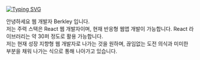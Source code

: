 [![Typing SVG](https://readme-typing-svg.herokuapp.com/?color=f0f6fc&lines=Hello+World🐯🤖&font=Redressed&size=40)](https://git.io/typing-svg)

안녕하세요 웹 개발자 Berkley 입니다. <br/>
저는 주력 스택은 React 웹 개발자이며, 현재 반응형 웹앱 개발이 가능합니다.
React 라이브러리는 약 30퍼 정도로 활용 가능합니다. <br/>
저는 현재 성장 지향형 웹 개발자로 나가는 것을 원하며, 끊임없는 도전 의식과 미미한 부분을 채워 나가는 식으로 통해 나아가고 있습니다. <br/>

<!-- <a href="s">
  <img src="https://github-readme-stats.vercel.app/api/top-langs/?username=dkssud8150&exclude_repo=dkssud8150.github.io&layout=compact&theme=tokyonight" />
</a>
<a href="s">
  <img src="https://github-readme-stats.vercel.app/api?username=dkssud8150&theme=tokyonight&show_icons=true" width="42%" />
</a>

<img src="https://raw.githubusercontent.com/dkssud8150/github-stats-transparent/output/generated/languages.svg" width="49.2%" />

 -->

